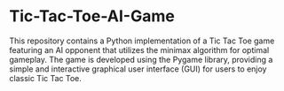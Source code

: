 # Tic-Tac-Toe-AI-Game

This repository contains a Python implementation of a Tic Tac Toe game featuring an AI opponent that utilizes the minimax algorithm for optimal gameplay. The game is developed using the Pygame library, providing a simple and interactive graphical user interface (GUI) for users to enjoy classic Tic Tac Toe.
